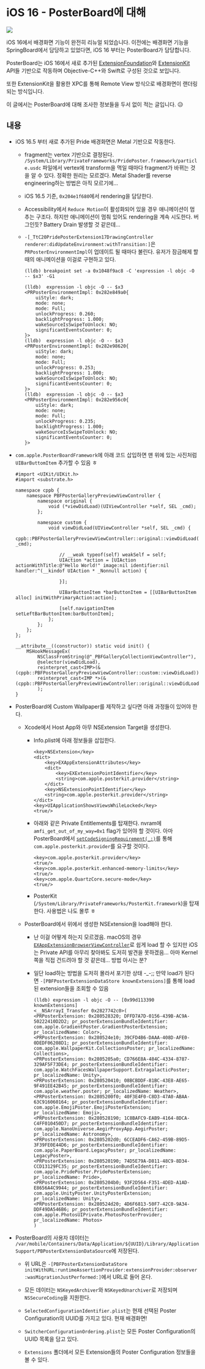 # iOS 16 - PosterBoard에 대해

![](0.png)

iOS 16에서 배경화면 기능이 완전히 리뉴얼 되었습니다. 이전에는 배경화면 기능을 SpringBoard에서 담당하고 있었다면, iOS 16 부터는 PosterBoard가 담당합니다.

PosterBoard는 iOS 16에서 새로 추가된 [ExtensionFoundation](https://developer.apple.com/documentation/extensionfoundation)와 [ExtensionKit](https://developer.apple.com/documentation/extensionkit) API들 기반으로 작동하며 Objective-C++와 Swift로 구성된 것으로 보입니다.

또한 ExtensionKit을 활용한 XPC를 통해 Remote View 방식으로 배경화면이 랜더링되는 방식입니다.

이 글에서는 PosterBoard에 대해 조사한 정보들을 두서 없이 적는 글입니다. 😥

## 내용

- iOS 16.5 부터 새로 추가된 Pride 배경화면은 Metal 기반으로 작동한다.

    - fragment는 vertex 기반으로 결정된다. `/System/Library/PrivateFrameworks/PridePoster.framework/particle.usdc` 파일에서 vertex에 transform을 먹일 때마다 fragment가 바뀌는 것을 알 수 있다. 정확한 원리는 모르겠다. Metal Shader를 reverse engineering하는 방법은 아직 모르기에...
    
    - iOS 16.5 기준, `0x204e1f680`에서 rendering을 담당한다.
    
    - Accessibility에서 `Reduce Motion`이 활성화되어 있을 경우 애니메이션이 멈추는 구조다. 하지만 애니메이션이 멈춰 있어도 rendering을 계속 시도한다. 버그인듯? Battery Drain 발생할 것 같은데...
    
    - `-[_TtC20PridePosterExtension17DrawingController renderer:didUpdateEnvironment:withTransition:]`은 `PRPosterEnvironmentImpl`이 업데이트 될 때마다 불린다. 유저가 잠금해제 할 때의 애니메이션을 이걸로 구현하고 있다.
    
        ```
        (lldb) breakpoint set -a 0x1048f9ac8 -C 'expression -l objc -O -- $x3' -G1
        
        (lldb)  expression -l objc -O -- $x3
        <PRPosterEnvironmentImpl: 0x282e849a0{
            uiStyle: dark;
            mode: none;
            mode: Full;
            unlockProgress: 0.260;
            backlightProgress: 1.000;
            wakeSourceIsSwipeToUnlock: NO;
            significantEventsCounter: 0;
        }>
        (lldb)  expression -l objc -O -- $x3
        <PRPosterEnvironmentImpl: 0x282e98620{
            uiStyle: dark;
            mode: none;
            mode: Full;
            unlockProgress: 0.253;
            backlightProgress: 1.000;
            wakeSourceIsSwipeToUnlock: NO;
            significantEventsCounter: 0;
        }>
        (lldb)  expression -l objc -O -- $x3
        <PRPosterEnvironmentImpl: 0x282e956c0{
            uiStyle: dark;
            mode: none;
            mode: Full;
            unlockProgress: 0.235;
            backlightProgress: 1.000;
            wakeSourceIsSwipeToUnlock: NO;
            significantEventsCounter: 0;
        }>
        ```
        
- `com.apple.PosterBoardFramework`에 아래 코드 삽입하면 맨 위에 있는 사진처럼 `UIBarButtomItem` 추가할 수 있음 ㅎ

    ```objc
    #import <UIKit/UIKit.h>
    #import <substrate.h>

    namespace cppb {
        namespace PBFPosterGalleryPreviewViewController {
            namespace original {
                void (*viewDidLoad)(UIViewController *self, SEL _cmd);
            };

            namespace custom {
                void viewDidLoad(UIViewController *self, SEL _cmd) {
                    cppb::PBFPosterGalleryPreviewViewController::original::viewDidLoad(self, _cmd);

                    // __weak typeof(self) weakSelf = self;
                    UIAction *action = [UIAction actionWithTitle:@"Hello World!" image:nil identifier:nil handler:^(__kindof UIAction * _Nonnull action) {
                        
                    }];
                    
                    UIBarButtonItem *barButtonItem = [[UIBarButtonItem alloc] initWithPrimaryAction:action];
                    
                    [self.navigationItem setLeftBarButtonItem:barButtonItem];
                };
            };
        };
    };

    __attribute__((constructor)) static void init() {
        MSHookMessageEx(
            NSClassFromString(@"_PBFGalleryCollectionViewController"),
            @selector(viewDidLoad),
            reinterpret_cast<IMP>(&(cppb::PBFPosterGalleryPreviewViewController::custom::viewDidLoad)),
            reinterpret_cast<IMP *>(&(cppb::PBFPosterGalleryPreviewViewController::original::viewDidLoad))
            );
    }
    ```
    
- PosterBoard에 Custom Wallpaper를 제작하고 싶다면 아래 과정들이 있어야 한다.

    - Xcode에서 Host App와 아무 NSExtension Target을 생성한다.
    
        - Info.plist에 아래 정보들을 삽입한다.
        
            ```
            <key>NSExtension</key>
            <dict>
                <key>EXAppExtensionAttributes</key>
                <dict>
                    <key>EXExtensionPointIdentifier</key>
                    <string>com.apple.posterkit.provider</string>
                </dict>
                <key>NSExtensionPointIdentifier</key>
                <string>com.apple.posterkit.provider</string>
            </dict>
            <key>UIApplicationShowsViewsWhileLocked</key>
            <true/>
            ```
            
        - 아래와 같은 Private Entitlements를 탑재한다. nvram에 `amfi_get_out_of_my_way=0x1` flag가 있어야 할 것이다. 아마 PosterBoard에서 [`setCodeSigningRequirement(_:)`](https://developer.apple.com/documentation/foundation/nsxpcconnection/3943309-setcodesigningrequirement)를 통해 `com.apple.posterkit.provider`를 요구할 것이다.
        
            ```
            <key>com.apple.posterkit.provider</key>
            <true/>
            <key>com.apple.posterkit.enhanced-memory-limits</key>
            <true/>
            <key>com.apple.QuartzCore.secure-mode</key>
            <true/>
            ```
            
        - PosterKit (`/System/Library/PrivateFrameworks/PosterKit.framework`)을 탑재한다. 사용법은 나도 몰루 ㅎ
        
    - PosterBoard에서 위에서 생성한 NSExtension을 load해야 한다.
    
        - 난 이걸 어떻게 하는지 모르겠음. macOS의 경우 [`EXAppExtensionBrowserViewController`](https://developer.apple.com/documentation/extensionkit/exappextensionbrowserviewcontroller)로 쉽게 load 할 수 있지만 iOS는 Private API를 아무리 찾아봐도 도저히 발견을 못하겠음... 아마 Kernel 쪽을 직접 건드려야 할 것 같은데... 방법 아시는 분?
        
        - 일단 load하는 방법을 도저히 몰라서 포기한 상태 -_-;; 만약 load가 된다면 `-[PBFPosterExtensionDataStore knownExtensions]`를 통해 load된 extension들을 조회할 수 있음
            
            ```
            (lldb) expression -l objc -O -- [0x99d113390 knownExtensions]
            <__NSArrayI_Transfer 0x2827742c0>(
            <PRPosterExtension: 0x280528320; DFFD7A7D-0156-439B-AC9A-50222410D2D2; pr_posterExtensionBundleIdentifier: com.apple.GradientPoster.GradientPosterExtension; pr_localizedName: Color>,
            <PRPosterExtension: 0x280524e10; 39CFD4B6-DAAA-408D-AFE0-0DEDF06208D1; pr_posterExtensionBundleIdentifier: com.apple.WallpaperKit.CollectionsPoster; pr_localizedName: Collections>,
            <PRPosterExtension: 0x2805205a0; CD766E8A-484C-4334-8787-329AF5F73DE4; pr_posterExtensionBundleIdentifier: com.apple.WatchFacesWallpaperSupport.ExtragalacticPoster; pr_localizedName: Unity>,
            <PRPosterExtension: 0x280520410; 08BCBDDF-81BC-43E8-AE65-9F491EE42B45; pr_posterExtensionBundleIdentifier: com.apple.weather.poster; pr_localizedName: Weather>,
            <PRPosterExtension: 0x2805200f0; 40F3E4F0-C8D3-47A0-ABAA-63C916060164; pr_posterExtensionBundleIdentifier: com.apple.EmojiPoster.EmojiPosterExtension; pr_localizedName: Emoji>,
            <PRPosterExtension: 0x280528190; 1C8BAFC9-EAB9-4164-8DCA-C4FF010450D7; pr_posterExtensionBundleIdentifier: com.apple.NanoUniverse.AegirProxyApp.AegirPoster; pr_localizedName: Astronomy>,
            <PRPosterExtension: 0x2805202d0; 6CCEADF6-CA62-459B-89D5-3F39FE0E44D6; pr_posterExtensionBundleIdentifier: com.apple.PaperBoard.LegacyPoster; pr_localizedName: LegacyPoster>,
            <PRPosterExtension: 0x280520190; 74D5E79A-D811-48C9-8D34-CCD13129FC35; pr_posterExtensionBundleIdentifier: com.apple.PridePoster.PridePosterExtension; pr_localizedName: Pride>,
            <PRPosterExtension: 0x2805204b0; 93F2D564-F351-4DED-A1AD-E8656A4C9944; pr_posterExtensionBundleIdentifier: com.apple.UnityPoster.UnityPosterExtension; pr_localizedName: Unity>,
            <PRPosterExtension: 0x280524d20; 4D6F6813-50F7-42C0-9A34-DDF49DA546B6; pr_posterExtensionBundleIdentifier: com.apple.PhotosUIPrivate.PhotosPosterProvider; pr_localizedName: Photos>
            )
            ```

- PosterBoard의 사용자 데이터는 `/var/mobile/Containers/Data/Application/${UUID}/Library/Application Support/PBPosterExtensionDataSource`에 저장된다.

    - 위 URL은 `-[PBFPosterExtensionDataStore initWithURL:runtimeAssertionProvider:extensionProvider:observer:wasMigrationJustPerformed:]`에서 URL로 들어 온다.
    
    - 모든 데이터는 `NSKeyedArchiver`와 `NSKeyedUnarchiver`로 저장되며 `NSSecureCoding`을 지원한다.
    
    - `SelectedConfigurationIdentifier.plist`는 현재 선택된 Poster Configuration의 UUID를 가지고 있다. 현재 배경화면!
    
    - `SwitcherConfigurationOrdering.plist`는 모든 Poster Configuration의 UUID 목록을 담고 있다.
    
    - `Extensions` 폴더에서 모든 Extension들의 Poster Configuration 정보들을 볼 수 있다.
